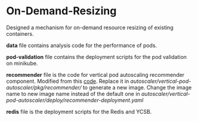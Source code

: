 # On-Demand-Resizing

Designed a mechanism for on-demand resource resizing of existing containers.

**data** file contains analysis code for the performance of pods.

**pod-validation** file contains the deployment scripts for the pod validation on minikube.

**recommender** file is the code for vertical pod autoscaling recommender component. Modified from this [code](https://github.com/kubernetes/autoscaler/tree/master/vertical-pod-autoscaler/pkg/recommender). Replace it in *autoscaler/vertical-pod-autoscaler/pkg/recommender/* to generate a new image. Change the image name to new image name instead of the default one in *autoscaler/vertical-pod-autoscaler/deploy/recommender-deployment.yaml*

**redis** file is the deployment scripts for the Redis and YCSB.
